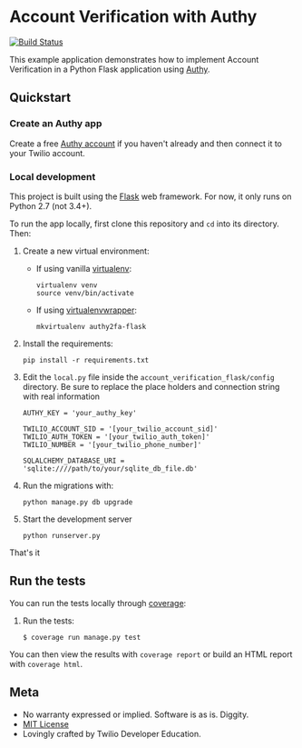 # Account Verification with Authy 

[![Build Status](https://travis-ci.org/TwilioDevEd/account-verification-flask.svg?branch=master)](https://travis-ci.org/TwilioDevEd/account-verification-flask)

This example application demonstrates how to implement Account Verification
in a Python Flask application using [Authy](https://www.authy.com/developers/).

## Quickstart

### Create an Authy app

Create a free [Authy account](https://www.authy.com/developers/) if you haven't
already and then connect it to your Twilio account.

### Local development

This project is built using the [Flask](http://flask.pocoo.org/) web framework.
For now, it only runs on Python 2.7 (not 3.4+).

To run the app locally, first clone this repository and `cd` into its directory. Then:

1. Create a new virtual environment:
    - If using vanilla [virtualenv](https://virtualenv.pypa.io/en/latest/):

        ```
        virtualenv venv
        source venv/bin/activate
        ```

    - If using [virtualenvwrapper](https://virtualenvwrapper.readthedocs.org/en/latest/):

        ```
        mkvirtualenv authy2fa-flask
        ```

1. Install the requirements:

    ```
    pip install -r requirements.txt
    ```

1. Edit the `local.py` file inside the  `account_verification_flask/config` directory. Be sure to replace the place holders and connection string with real information

    ```
    AUTHY_KEY = 'your_authy_key'

    TWILIO_ACCOUNT_SID = '[your_twilio_account_sid]'
    TWILIO_AUTH_TOKEN = '[your_twilio_auth_token]'
    TWILIO_NUMBER = '[your_twilio_phone_number]'

    SQLALCHEMY_DATABASE_URI = 'sqlite:////path/to/your/sqlite_db_file.db'
    ```

1. Run the migrations with:

    ```
    python manage.py db upgrade
    ```

1. Start the development server

    ```
    python runserver.py
    ```

That's it

## Run the tests

You can run the tests locally through [coverage](http://coverage.readthedocs.org/):

1. Run the tests:

    ```
    $ coverage run manage.py test
    ```

You can then view the results with `coverage report` or build an HTML report with `coverage html`.

## Meta

* No warranty expressed or implied. Software is as is. Diggity.
* [MIT License](http://www.opensource.org/licenses/mit-license.html)
* Lovingly crafted by Twilio Developer Education.
